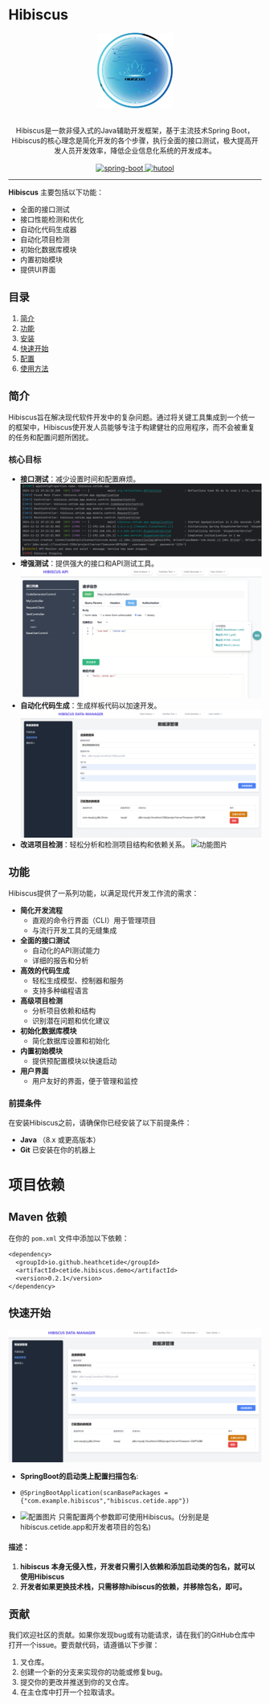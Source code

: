 # Hibiscus
<p align="center">
    <img src=".README-images/LOGO1.jpg" alt="Hibiscus Logo" width="150" height="150">
    <br>      
    <br>      
    <p align="center">
        Hibiscus是一款非侵入式的Java辅助开发框架，基于主流技术Spring Boot，Hibiscus的核心理念是简化开发的各个步骤，执行全面的接口测试，极大提高开发人员开发效率，降低企业信息化系统的开发成本。
        <br>
        <br>
        <a href="http://spring.io/projects/spring-boot">
            <img src="https://img.shields.io/badge/spring--boot-2.7.3-green.svg" alt="spring-boot">
        </a>
        <a href="https://www.hutool.cn/">
            <img src="https://img.shields.io/badge/hutool-5.8.8-blue.svg" alt="hutool">
        </a>
    </p>
</p>

-----------------------------------------------------------------------------------------------

**Hibiscus** 主要包括以下功能：

- 全面的接口测试
- 接口性能检测和优化
- 自动化代码生成器
- 自动化项目检测
- 初始化数据库模块
- 内置初始模块
- 提供UI界面


## 目录

1. [简介](#简介)
2. [功能](#功能)
3. [安装](#安装)
4. [快速开始](#快速开始)
5. [配置](#配置)
6. [使用方法](#使用方法)

## 简介

Hibiscus旨在解决现代软件开发中的复杂问题。通过将关键工具集成到一个统一的框架中，Hibiscus使开发人员能够专注于构建健壮的应用程序，而不会被重复的任务和配置问题所困扰。

### 核心目标

- **接口测试**：减少设置时间和配置麻烦。
  ![功能图片](.README-images/img.png) <!-- 替换为实际的功能图片路径 -->
- **增强测试**：提供强大的接口和API测试工具。
  ![功能图片](.README-images/function_1.png) <!-- 替换为实际的功能图片路径 -->
- **自动化代码生成**：生成样板代码以加速开发。
  ![功能图片](.README-images/function_2.png) <!-- 替换为实际的功能图片路径 -->
- **改进项目检测**：轻松分析和检测项目结构和依赖关系。
  ![功能图片](.README-images/function_3.png) <!-- 替换为实际的功能图片路径 -->

## 功能


Hibiscus提供了一系列功能，以满足现代开发工作流的需求：
- **简化开发流程**
  - 直观的命令行界面（CLI）用于管理项目
  - 与流行开发工具的无缝集成
- **全面的接口测试**
  - 自动化的API测试能力
  - 详细的报告和分析
- **高效的代码生成**
  - 轻松生成模型、控制器和服务
  - 支持多种编程语言
- **高级项目检测**
  - 分析项目依赖和结构
  - 识别潜在问题和优化建议
- **初始化数据库模块**
  - 简化数据库设置和初始化
- **内置初始模块**
  - 提供预配置模块以快速启动
- **用户界面**
  - 用户友好的界面，便于管理和监控

[//]: # (## 安装)

[//]: # ()
[//]: # (![安装步骤]&#40;path/to/installation-image.png&#41; <!-- 替换为实际的安装步骤图片路径 -->)

### 前提条件

在安装Hibiscus之前，请确保你已经安装了以下前提条件：

- **Java** （8.x 或更高版本）
- **Git** 已安装在你的机器上

# 项目依赖

## Maven 依赖

在你的 `pom.xml` 文件中添加以下依赖：
  ```
  <dependency> 
    <groupId>io.github.heathcetide</groupId>
    <artifactId>cetide.hibiscus.demo</artifactId>
    <version>0.2.1</version>
  </dependency>
  ```

## 快速开始
![功能图片](.README-images/function_2.png)

- **SpringBoot的启动类上配置扫描包名**: 
- ```angular2html
  @SpringBootApplication(scanBasePackages = {"com.example.hibiscus","hibiscus.cetide.app"})
  ```
- ![配置图片](.README-images/function_4.png)
只需配置两个参数即可使用Hibiscus。(分别是是hibiscus.cetide.app和开发者项目的包名)

#### 描述：
1. **hibiscus 本身无侵入性，开发者只需引入依赖和添加启动类的包名，就可以使用Hibiscus**
2. **开发者如果更换技术栈，只需移除hibiscus的依赖，并移除包名，即可。**


## 贡献

我们欢迎社区的贡献。如果你发现bug或有功能请求，请在我们的GitHub仓库中打开一个issue。要贡献代码，请遵循以下步骤：

1. 叉仓库。
2. 创建一个新的分支来实现你的功能或修复bug。
3. 提交你的更改并推送到你的叉仓库。
4. 在主仓库中打开一个拉取请求。
